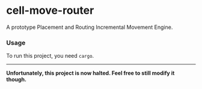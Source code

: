 # cell-move-router
A prototype Placement and Routing Incremental Movement Engine.

### Usage
To run this project, you need `cargo`.


---

**Unfortunately, this project is now halted. Feel free to still modify it though.**
